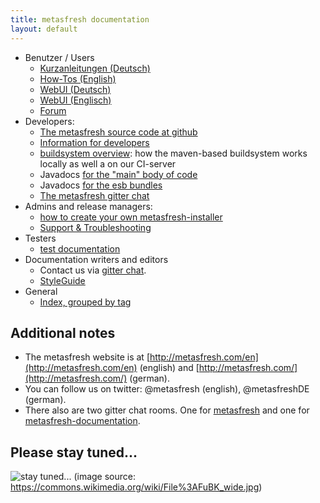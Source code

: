 ```yaml
---
title: metasfresh documentation
layout: default
---
```


* Benutzer / Users
  - [Kurzanleitungen (Deutsch)](pages/howto/index_de)
  - [How-Tos (English)](pages/howto/index_en)
  - [WebUI (Deutsch)](pages/webui/index_de)
  - [WebUI (Englisch)](pages/webui/index_en)
  - [Forum](http://forum.metasfresh.org)
* Developers:
  - [The metasfresh source code at github](https://github.com/metasfresh/metasfresh)
  - [Information for developers](pages/developers/index_en)
  - [buildsystem overview](pages/infrastructure/ci_en): how the maven-based buildsystem works locally as well a on our CI-server
  - Javadocs [for the "main" body of code](http://metasfresh.com/javadoc/metasfresh-master/) 
  - Javadocs [for the esb bundles](http://metasfresh.com/javadoc/metasfresh-esb-master/)
  - [The metasfresh gitter chat](https://gitter.im/metasfresh/metasfresh)
* Admins and release managers:
  - [how to create your own metasfresh-installer](pages/admins/installer_scripts/build_new_release_en)
  - [Support & Troubleshooting](pages/support/index_en)
* Testers
  - [test documentation](pages/tests/index_en)
* Documentation writers and editors  
  - Contact us via [gitter chat](https://gitter.im/metasfresh/metasfresh-documentation).
  - [StyleGuide](https://github.com/metasfresh/metasfresh-documentation/blob/master/StyleGuide.md)
* General
  - [Index, grouped by tag](pages/tag_grouped_index_de)

## Additional notes

* The metasfresh website is at [http://metasfresh.com/en](http://metasfresh.com/en) (english) and [http://metasfresh.com/](http://metasfresh.com/) (german).
* You can follow us on twitter: @metasfresh (english), @metasfreshDE (german).
* There also are two gitter chat rooms. One for [metasfresh](https://gitter.im/metasfresh/metasfresh) and one for [metasfresh-documentation](https://gitter.im/metasfresh/metasfresh-documentation).

## Please stay tuned...

![stay tuned...](https://upload.wikimedia.org/wikipedia/commons/0/0b/FuBK_wide.jpg)
(image source: https://commons.wikimedia.org/wiki/File%3AFuBK_wide.jpg)
